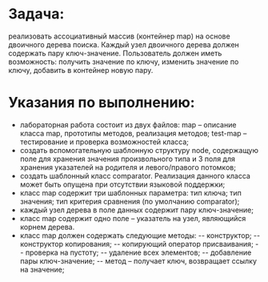 # Задача: 
  реализовать ассоциативный массив (контейнер map) на основе двоичного дерева поиска. Каждый узел двоичного дерева должен содержать пару ключ-значение. Пользователь должен иметь возможность: получить значение по ключу, изменить значение по ключу, добавить в контейнер новую пару.
  
# Указания по выполнению:
- лабораторная работа состоит из двух файлов:
map – описание класса map, прототипы методов, реализация методов;
test-map – тестирование и проверка возможностей класса;
- создать вспомогательную шаблонную структуру node, содержащую поле
для хранения значения произвольного типа и 3 поля для хранения указателей
на родителя и левого/правого потомков;
- создать шаблонный класс comparator. Реализация данного класса может быть опущена при отсутствии языковой поддержки;
- класс map содержит три шаблонных параметра: тип ключа; тип значения; тип критерия сравнения (по умолчанию comparator);
- каждый узел дерева в поле данных содержит пару ключ-значение;
- класс map содержит одно поле – указатель на узел, являющийся корнем
дерева.
- класс map должен содержать следующие методы:
-- конструктор;
-- конструктор копирования;
-- копирующий оператор присваивания;
-- проверка на пустоту;
-- удаление всех элементов;
-- добавление пары ключ-значение;
-- метод – получает ключ, возвращает ссылку на значение;
